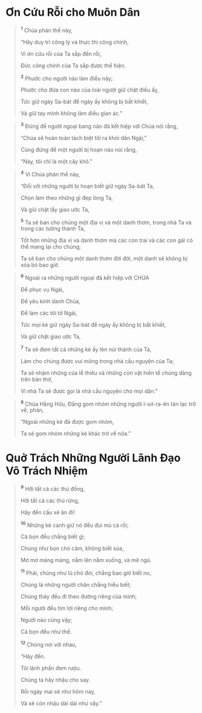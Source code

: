 # Ơn Cứu Rỗi cho Muôn Dân

> <sup><b>1</b></sup> Chúa phán thế này,
> 
> “Hãy duy trì công lý và thực thi công chính,
> 
> Vì ơn cứu rỗi của Ta sắp đến rồi,
> 
> Ðức công chính của Ta sắp được thể hiện.
> 
> <sup><b>2</b></sup> Phước cho người nào làm điều này;
> 
> Phước cho đứa con nào của loài người giữ chặt điều ấy,
> 
> Tức giữ ngày Sa-bát để ngày ấy không bị bất khiết,
> 
> Và giữ tay mình không làm điều gian ác.”
>


> <sup><b>3</b></sup> Ðừng để người ngoại bang nào đã kết hiệp với Chúa nói rằng,
> 
> “Chúa sẽ hoàn toàn tách biệt tôi ra khỏi dân Ngài,”
> 
> Cùng đừng để một người bị hoạn nào nói rằng,
> 
> “Này, tôi chỉ là một cây khô.”
>


> <sup><b>4</b></sup> Vì Chúa phán thế này,
> 
> “Ðối với những người bị hoạn biết giữ ngày Sa-bát Ta,
> 
> Chọn làm theo những gì đẹp lòng Ta,
> 
> Và giữ chặt lấy giao ước Ta,
> 
> <sup><b>5</b></sup> Ta sẽ ban cho chúng một địa vị và một danh thơm, trong nhà Ta và trong các tường thành Ta,
> 
> Tốt hơn những địa vị và danh thơm mà các con trai và các con gái có thể mang lại cho chúng;
> 
> Ta sẽ ban cho chúng một danh thơm đời đời, một danh sẽ không bị xóa bỏ bao giờ.
>


> <sup><b>6</b></sup> Ngoài ra những người ngoại đã kết hiệp với CHÚA
> 
> Ðể phục vụ Ngài,
> 
> Ðể yêu kính danh Chúa,
> 
> Ðể làm các tôi tớ Ngài,
> 
> Tức mọi kẻ giữ ngày Sa-bát để ngày ấy không bị bất khiết,
> 
> Và giữ chặt giao ước Ta,
> 
> <sup><b>7</b></sup> Ta sẽ đem tất cả những kẻ ấy lên núi thánh của Ta,
> 
> Làm cho chúng được vui mừng trong nhà cầu nguyện của Ta;
> 
> Ta sẽ nhậm những của lễ thiêu và những con vật hiến tế chúng dâng trên bàn thờ,
> 
> Vì nhà Ta sẽ được gọi là nhà cầu nguyện cho mọi dân.”
>


> <sup><b>8</b></sup> Chúa Hằng Hữu, Ðấng gom nhóm những người I-sơ-ra-ên tản lạc trở về, phán,
> 
> “Ngoài những kẻ đã được gom nhóm,
> 
> Ta sẽ gom nhóm những kẻ khác trở về nữa.”
>

# Quở Trách Những Người Lãnh Ðạo Vô Trách Nhiệm

> <sup><b>9</b></sup> Hỡi tất cả các thú đồng,
> 
> Hỡi tất cả các thú rừng,
> 
> Hãy đến cấu xé ăn đi!
> 
> <sup><b>10</b></sup> Những kẻ canh giữ nó đều đui mù cả rồi;
> 
> Cả bọn đều chẳng biết gì;
> 
> Chúng như bọn chó câm, không biết sủa,
> 
> Mơ mơ màng màng, nằm lên nằm xuống, và mê ngủ.
> 
> <sup><b>11</b></sup> Phải, chúng như lũ chó đói, chẳng bao giờ biết no,
> 
> Chúng là những người chăn chẳng hiểu biết;
> 
> Chúng thảy đều đi theo đường riêng của mình;
> 
> Mỗi người đều tìm lợi riêng cho mình;
> 
> Người nào cũng vậy;
> 
> Cả bọn đều như thế.
> 
> <sup><b>12</b></sup> Chúng nói với nhau,
> 
> “Hãy đến.
> 
> Tôi lãnh phần đem rượu.
> 
> Chúng ta hãy nhậu cho say.
> 
> Rồi ngày mai sẽ như hôm nay,
> 
> Và sẽ còn nhậu dài dài như vậy.”
>


